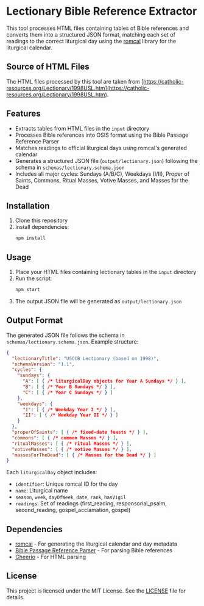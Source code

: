 # Lectionary Bible Reference Extractor

This tool processes HTML files containing tables of Bible references and converts them into a structured JSON format, matching each set of readings to the correct liturgical day using the [romcal](https://github.com/romcal/romcal) library for the liturgical calendar.

## Source of HTML Files

The HTML files processed by this tool are taken from [https://catholic-resources.org/Lectionary/1998USL.htm](https://catholic-resources.org/Lectionary/1998USL.htm).

## Features

- Extracts tables from HTML files in the `input` directory
- Processes Bible references into OSIS format using the Bible Passage Reference Parser
- Matches readings to official liturgical days using romcal's generated calendar
- Generates a structured JSON file (`output/lectionary.json`) following the schema in `schemas/lectionary.schema.json`
- Includes all major cycles: Sundays (A/B/C), Weekdays (I/II), Proper of Saints, Commons, Ritual Masses, Votive Masses, and Masses for the Dead

## Installation

1. Clone this repository
2. Install dependencies:
   ```bash
   npm install
   ```

## Usage

1. Place your HTML files containing lectionary tables in the `input` directory
2. Run the script:
   ```bash
   npm start
   ```
3. The output JSON file will be generated as `output/lectionary.json`

## Output Format

The generated JSON file follows the schema in `schemas/lectionary.schema.json`. Example structure:

```json
{
  "lectionaryTitle": "USCCB Lectionary (based on 1998)",
  "schemaVersion": "1.1",
  "cycles": {
    "sundays": {
      "A": [ { /* liturgicalDay objects for Year A Sundays */ } ],
      "B": [ { /* Year B Sundays */ } ],
      "C": [ { /* Year C Sundays */ } ]
    },
    "weekdays": {
      "I": [ { /* Weekday Year I */ } ],
      "II": [ { /* Weekday Year II */ } ]
    }
  },
  "properOfSaints": [ { /* fixed-date feasts */ } ],
  "commons": [ { /* common Masses */ } ],
  "ritualMasses": [ { /* ritual Masses */ } ],
  "votiveMasses": [ { /* votive Masses */ } ],
  "massesForTheDead": [ { /* Masses for the Dead */ } ]
}
```

Each `liturgicalDay` object includes:
- `identifier`: Unique romcal ID for the day
- `name`: Liturgical name
- `season`, `week`, `dayOfWeek`, `date`, `rank`, `hasVigil`
- `readings`: Set of readings (first_reading, responsorial_psalm, second_reading, gospel_acclamation, gospel)

## Dependencies

- [romcal](https://github.com/romcal/romcal) - For generating the liturgical calendar and day metadata
- [Bible Passage Reference Parser](https://github.com/openbibleinfo/Bible-Passage-Reference-Parser) - For parsing Bible references
- [Cheerio](https://cheerio.js.org/) - For HTML parsing

## License

This project is licensed under the MIT License. See the [LICENSE](LICENSE) file for details.